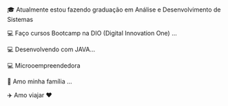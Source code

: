 🎓 Atualmente estou fazendo graduação em Análise e Desenvolvimento de Sistemas

💻 Faço cursos Bootcamp na DIO (Digital Innovation One) ...

💻 Desenvolvendo com JAVA...

💻 Microoempreendedora

👯 Amo minha família ...

✈️ Amo viajar ❤
